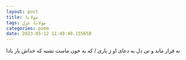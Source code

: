 ```yaml
---
layout: post
title: مولانا
tags: مولانا غزل
categories: poem
date: 2023-05-12 11:49:40.155658
---
```


نه قرار ماند و نی دل به دعای او ز یاری / که به خون ماست تشنه که خداش یار بادا